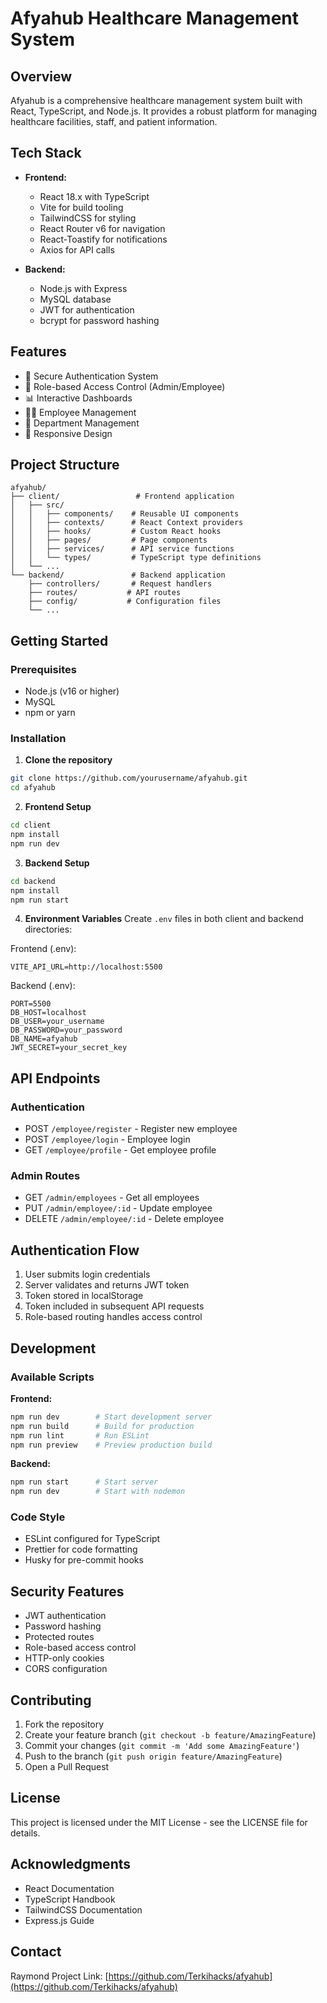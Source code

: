 # Afyahub Healthcare Management System

## Overview
Afyahub is a comprehensive healthcare management system built with React, TypeScript, and Node.js. It provides a robust platform for managing healthcare facilities, staff, and patient information.

## Tech Stack
- **Frontend:**
  - React 18.x with TypeScript
  - Vite for build tooling
  - TailwindCSS for styling
  - React Router v6 for navigation
  - React-Toastify for notifications
  - Axios for API calls

- **Backend:**
  - Node.js with Express
  - MySQL database
  - JWT for authentication
  - bcrypt for password hashing

## Features
- 🔐 Secure Authentication System
- 👥 Role-based Access Control (Admin/Employee)
- 📊 Interactive Dashboards
- 👨‍⚕️ Employee Management
- 🏥 Department Management
- 📱 Responsive Design

## Project Structure

```plaintext
afyahub/
├── client/                 # Frontend application
│   ├── src/
│   │   ├── components/    # Reusable UI components
│   │   ├── contexts/      # React Context providers
│   │   ├── hooks/         # Custom React hooks
│   │   ├── pages/         # Page components
│   │   ├── services/      # API service functions
│   │   └── types/         # TypeScript type definitions
│   └── ...
└── backend/               # Backend application
    ├── controllers/       # Request handlers
    ├── routes/           # API routes
    ├── config/           # Configuration files
    └── ...
```

## Getting Started

### Prerequisites
- Node.js (v16 or higher)
- MySQL
- npm or yarn

### Installation

1. **Clone the repository**
```bash
git clone https://github.com/yourusername/afyahub.git
cd afyahub
```

2. **Frontend Setup**
```bash
cd client
npm install
npm run dev
```

3. **Backend Setup**
```bash
cd backend
npm install
npm run start
```

4. **Environment Variables**
Create `.env` files in both client and backend directories:

Frontend (.env):
```plaintext
VITE_API_URL=http://localhost:5500
```

Backend (.env):
```plaintext
PORT=5500
DB_HOST=localhost
DB_USER=your_username
DB_PASSWORD=your_password
DB_NAME=afyahub
JWT_SECRET=your_secret_key
```

## API Endpoints

### Authentication
- POST `/employee/register` - Register new employee
- POST `/employee/login` - Employee login
- GET `/employee/profile` - Get employee profile

### Admin Routes
- GET `/admin/employees` - Get all employees
- PUT `/admin/employee/:id` - Update employee
- DELETE `/admin/employee/:id` - Delete employee

## Authentication Flow
1. User submits login credentials
2. Server validates and returns JWT token
3. Token stored in localStorage
4. Token included in subsequent API requests
5. Role-based routing handles access control

## Development

### Available Scripts

**Frontend:**
```bash
npm run dev        # Start development server
npm run build      # Build for production
npm run lint       # Run ESLint
npm run preview    # Preview production build
```

**Backend:**
```bash
npm run start      # Start server
npm run dev        # Start with nodemon
```

### Code Style
- ESLint configured for TypeScript
- Prettier for code formatting
- Husky for pre-commit hooks

## Security Features
- JWT authentication
- Password hashing
- Protected routes
- Role-based access control
- HTTP-only cookies
- CORS configuration

## Contributing
1. Fork the repository
2. Create your feature branch (`git checkout -b feature/AmazingFeature`)
3. Commit your changes (`git commit -m 'Add some AmazingFeature'`)
4. Push to the branch (`git push origin feature/AmazingFeature`)
5. Open a Pull Request

## License
This project is licensed under the MIT License - see the LICENSE file for details.

## Acknowledgments
- React Documentation
- TypeScript Handbook
- TailwindCSS Documentation
- Express.js Guide

## Contact
Raymond
Project Link: [https://github.com/Terkihacks/afyahub](https://github.com/Terkihacks/afyahub)
